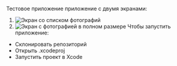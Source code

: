 Тестовое приложение приложение с двумя экранами:
1. ![Экран со списком фотографий](https://i.imgur.com/9LXIQi0.jpg)
2. ![Экран с фотографией в полном размере](https://i.imgur.com/XHWIXFO.jpg)
Чтобы запустить приложение:
- Склонировать репозиторий
- Открыть .xcodeproj
- Запустить проект в Xcode
